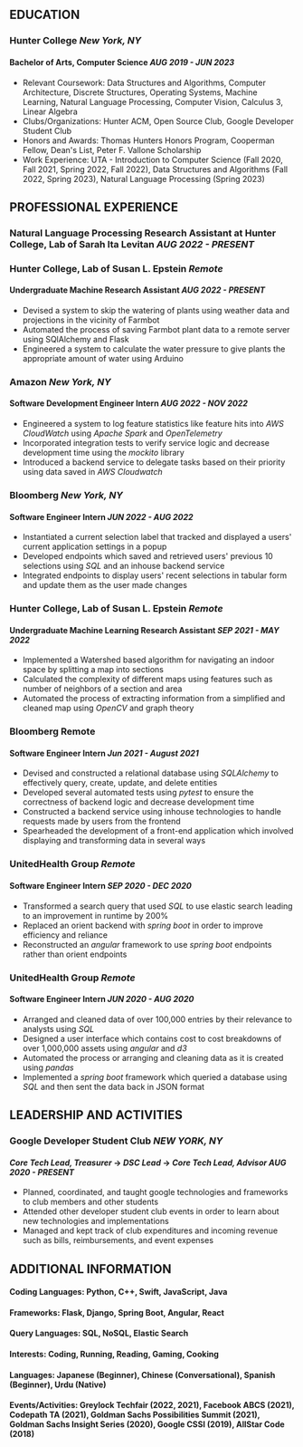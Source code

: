 ## EDUCATION
### **Hunter College** *New York, NY*
#### **Bachelor of Arts, Computer Science** *AUG 2019 - JUN 2023*
-   Relevant Coursework: Data Structures and Algorithms, Computer
    Architecture, Discrete Structures, Operating Systems, Machine
    Learning, Natural Language Processing, Computer Vision, Calculus 3,
    Linear Algebra
-   Clubs/Organizations: Hunter ACM, Open Source Club, Google Developer
    Student Club
-   Honors and Awards: Thomas Hunters Honors Program, Cooperman Fellow,
    Dean's List, Peter F. Vallone Scholarship
-   Work Experience: UTA - Introduction to Computer Science (Fall 2020,
    Fall 2021, Spring 2022, Fall 2022), Data Structures and Algorithms (Fall 2022, Spring 2023), Natural Language Processing (Spring 2023)

## PROFESSIONAL EXPERIENCE

### **Natural Language Processing Research Assistant at Hunter College, Lab of Sarah Ita Levitan** *AUG  2022 - PRESENT*

### Hunter College, Lab of Susan L. Epstein *Remote*
####  **Undergraduate Machine Research Assistant** *AUG  2022 - PRESENT*
-   Devised a system to skip the watering of plants using weather data and projections in the vicinity of Farmbot
-   Automated the process of saving Farmbot plant data to a remote server using SQlAlchemy and Flask
-   Engineered a system to calculate the water pressure to give plants the appropriate amount of water using Arduino

### Amazon *New York, NY*
#### **Software Development Engineer Intern** *AUG 2022 - NOV 2022*
-   Engineered a system to log feature statistics like feature hits into *AWS CloudWatch* using *Apache Spark* and *OpenTelemetry*
-   Incorporated integration tests to verify service logic and decrease development time using the *mockito* library
-   Introduced a backend service to delegate tasks based on their priority using data saved in *AWS Cloudwatch*

### Bloomberg *New York, NY*
#### **Software Engineer Intern** *JUN 2022 - AUG 2022*
-   Instantiated a current selection label that tracked and displayed a users' current application settings in a popup
-   Developed endpoints which saved and retrieved users' previous 10 selections using *SQL* and an inhouse backend service
-   Integrated endpoints to display users' recent selections in tabular form and update them as the user made changes


### Hunter College, Lab of Susan L. Epstein *Remote*
#### **Undergraduate Machine Learning Research Assistant** *SEP 2021 - MAY  2022*
-   Implemented a Watershed based algorithm for navigating an indoor space by splitting a map into sections
-   Calculated the complexity of different maps using features such as number of neighbors of a section and area
-   Automated the process of extracting information from a simplified and cleaned map using *OpenCV* and graph theory


### Bloomberg **Remote** 
#### **Software Engineer Intern** *Jun 2021 - August 2021*
-   Devised and constructed a relational database using *SQLAlchemy* to  effectively query, create, update, and delete entities
-   Developed several automated tests using *pytest* to ensure the  correctness of backend logic and decrease development time
-   Constructed a backend service using inhouse technologies to handle requests made by users from the frontend
-   Spearheaded the development of a front-end application which involved displaying and transforming data in several ways


### UnitedHealth Group *Remote*
#### **Software Engineer Intern** *SEP 2020 - DEC 2020*
-   Transformed a search query that used *SQL* to use elastic search leading to an improvement in runtime by 200%
-   Replaced an orient backend with *spring boot* in order to improve efficiency and reliance
-   Reconstructed an *angular* framework to use *spring boot* endpoints rather than orient endpoints


### UnitedHealth Group *Remote*
#### **Software Engineer Intern** *JUN 2020 - AUG 2020*
-   Arranged and cleaned data of over 100,000 entries by their relevance
    to analysts using *SQL*
-   Designed a user interface which contains cost to cost breakdowns of
    over 1,000,000 assets using *angular* and *d3*
-   Automated the process or arranging and cleaning data as it is
    created using *pandas*
-   Implemented a *spring boot* framework which queried a database using
    *SQL* and then sent the data back in JSON format

## LEADERSHIP AND ACTIVITIES
### Google Developer Student Club *NEW YORK, NY*
#### ***Core Tech Lead, Treasurer*** → ***DSC Lead*** → ***Core Tech Lead, Advisor*** *AUG 2020 - PRESENT*
-   Planned, coordinated, and taught google technologies and frameworks to club members and other students
-   Attended other developer student club events in order to learn about new technologies and implementations
-   Managed and kept track of club expenditures and incoming revenue such as bills, reimbursements, and event expenses

## ADDITIONAL INFORMATION
#### **Coding Languages:** Python, C++, Swift, JavaScript, Java 
#### **Frameworks**: Flask, Django, Spring Boot, Angular, React
#### **Query Languages:** SQL, NoSQL, Elastic Search 
#### **Interests:** Coding, Running, Reading, Gaming, Cooking
#### **Languages:** Japanese (Beginner), Chinese (Conversational), Spanish (Beginner), Urdu (Native)
#### **Events/Activities:** Greylock Techfair (2022, 2021), Facebook ABCS (2021), Codepath TA (2021), Goldman Sachs Possibilities Summit (2021), Goldman Sachs Insight Series (2020), Google CSSI (2019), AllStar Code (2018)
